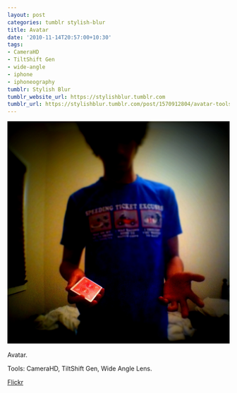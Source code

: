 ```yaml
---
layout: post
categories: tumblr stylish-blur
title: Avatar
date: '2010-11-14T20:57:00+10:30'
tags:
- CameraHD
- TiltShift Gen
- wide-angle
- iphone
- iphoneography
tumblr: Stylish Blur
tumblr_website_url: https://stylishblur.tumblr.com
tumblr_url: https://stylishblur.tumblr.com/post/1570912804/avatar-tools-camerahd-tiltshift-gen-wide
---
```

 ![](/content/images/tumblr/stylish-blur/tumblr_lbvedxHgnc1qeku5yo1_1280.jpg)  

Avatar.

Tools: CameraHD, TiltShift Gen, Wide Angle Lens.

[Flickr](http://www.flickr.com/photos/jden/5203279509/in/set-72157625458274254/)

